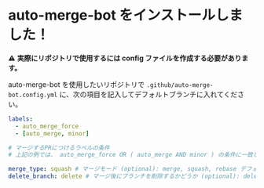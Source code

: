 # auto-merge-bot をインストールしました！

⚠️ **実際にリポジトリで使用するには config ファイルを作成する必要があります。**

auto-merge-bot を使用したいリポジトリで `.github/auto-merge-bot.config.yml` に、次の項目を記入してデフォルトブランチに入れてください。

```yaml
labels:
  - auto_merge_force
  - [auto_merge, minor]

# マージするPRにつけるラベルの条件
# 上記の例では、 auto_merge_force OR ( auto_merge AND minor ) の条件に一致したらマージを行います。

merge_type: squash # マージモード (optional): merge, squash, rebase デフォルト: merge
delete_branch: delete # マージ後にブランチを削除するかどうか (optional): delete または 空欄
```
